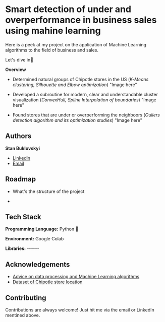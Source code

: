 
# Smart detection of under and overperformance in business sales using mahine learning

Here is a peek at my project on the application of Machine Learning algorithms to the field
of business and sales.

Let's dive in🚀

**Overview**
* Determined  natural groups of Chipotle stores in the US
(*K-Means clustering, Silhouette and Elbow optimization*)
"Image here"

* Developed a subroutine for modern, clear and understandable cluster visualization
(*ConvexHull, Spline Interpolation of boundaries*)
"Image here"

* Found stores that are under or overperforming the neighboors 
(*Ouliers detection algorithm and its optimization studies*)
"Image here"


## Authors

**Stan Buklovskyi**

- [Linkedin](https://www.linkedin.com/in/buklovskyi/)
- [Email](mailto:stas.buklovskiy@gmail.com)

## Roadmap

- What's the structure of the project

- 


## Tech Stack

**Programming Language:** Python 🐍

**Environment:** Google Colab

**Libraries:** ------






## Acknowledgements

 - [Advice on data processing and Machine Learning algorithms](https://www.linkedin.com/in/alexanderknysh/)
 - [Dataset of Chipotle store location](https://www.kaggle.com/datasets/jeffreybraun/chipotle-locations)
 


## Contributing

Contributions are always welcome! Just hit me via the email or LinkedIn mentined above. 

